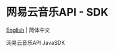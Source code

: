 # 网易云音乐API - SDK

[English](https://github.com/JackuXL/NeteaseCloudMusicApi-SDK/blob/master/README.md) | 简体中文

网易云音乐API JavaSDK

